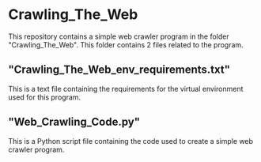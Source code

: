 # Crawling_The_Web
This repository contains a simple web crawler program in the folder "Crawling_The_Web". This folder contains 2 files related to the program.

## "Crawling_The_Web_env_requirements.txt"
This is a text file containing the requirements for the virtual environment used for this program.

## "Web_Crawling_Code.py"
This is a Python script file containing the code used to create a simple web crawler program.

